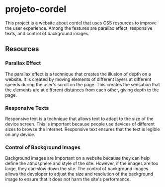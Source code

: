 <h1>projeto-cordel</h1>

This project is a website about cordel that uses CSS resources to improve the user experience. Among the features are parallax effect, responsive texts, and control of background images.

<h2>Resources</h2>

<h3>Parallax Effect</h3>

The parallax effect is a technique that creates the illusion of depth on a website. It is created by moving elements of different layers at different speeds during the user's scroll on the page. This creates the sensation that the elements are at different distances from each other, giving depth to the page.

<h3>Responsive Texts</h3>

Responsive text is a technique that allows text to adapt to the size of the device screen. This is important because people use devices of different sizes to browse the internet. Responsive text ensures that the text is legible on any device.

<h3>Control of Background Images</h3>

Background images are important on a website because they can help define the atmosphere and style of the site. However, if the images are too large, they can slow down the site. The control of background images allows the developer to adjust the size and resolution of the background image to ensure that it does not harm the site's performance.
